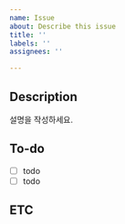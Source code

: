 ```yaml
---
name: Issue
about: Describe this issue
title: ''
labels: ''
assignees: ''

---
```


## Description
설명을 작성하세요.

## To-do
- [ ] todo
- [ ] todo

## ETC
